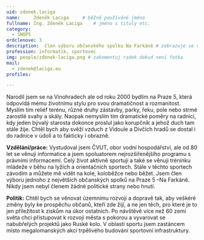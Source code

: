 ```yaml
---
uid: zdenek.laciga
name:     Zdeněk Laciga  	# běžně používáné jméno
fullname: Ing. Zdeněk Laciga 	# jméno s tituly etc.
category:
  - SNOP5
ordclenove: 3
description:  člen výboru občanského spolku Na Farkáně # zobrazuje se v lide
profession: informatik, sportovec
img: people/zdenek-laciga.png # zakomentuj radek dokud není fotka
mail:
  - zdenek@laciga.eu
profiles:

---
```


Narodil jsem se na Vinohradech ale od roku 2000 bydlím na Praze 5, která odpovídá mému životnímu stylu pro svou dramatičnost a rozmanitost. Myslím tím reliéf terénu, různé druhy zástavby, parky, řeku, pole nebo strmé zarostlé svahy a skály. Naopak nemyslím tím dramatické poměry na radnici, kdy jeden bývalý starosta dokonce proslul jako korupčník a jehož duch tam stále žije. Chtěl bych aby svěží vzduch z Vidoule a Dívčích hradů se dostal i do radnice v údolí a to fakticky i obrazně.

**Vzdělání/práce:** Vystudoval jsem ČVUT, obor vodní hospodářství, ale od 80 let se věnuji informatice a jsem spoluatorem nejrozšířenějšího programu s právními informacemi. Celý život aktivně sportuji a také se věnuji tréninku mládeže v běhu na lyžích a orientačních sportech. Stále v těchto sportech závodím a můžete mě vidět na kole, koloběžce nebo běžet. Jsem člen výboru jednoho z největších občanských spolků na Praze 5 –Na Farkáně. Nikdy jsem nebyl členem žádné politické strany nebo hnutí.

**Politik:** Chtěl bych se věnovat územnímu rozvoji a dopravě tak, aby veškéré změny byly ke prospěchu občanů, kteří zde žijí, a ne jen těch, pro které je to jen příležitost k ziskům na úkor ostatních. Po návštěvě více než 60 zemí světa chci přistupovat k rozvoji města s pokorou a vyvarovat se nabubřelých projektů jako Ruské kolo. V oblasti sportu jsem zastáncem místo megalomanských akcí trpělivého budování sportovní infrastruktury.
